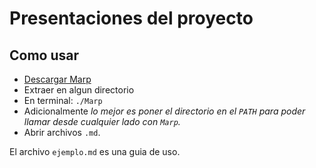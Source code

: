 # Presentaciones del proyecto
## Como usar
 - [Descargar Marp](https://yhatt.github.io/marp/)
 - Extraer en algun directorio
 - En terminal: ```./Marp```
 - Adicionalmente _lo mejor es poner el directorio en el ```PATH``` para poder llamar desde cualquier lado con ```Marp```._
 - Abrir archivos ```.md```.

El archivo ```ejemplo.md``` es una guia de uso.
